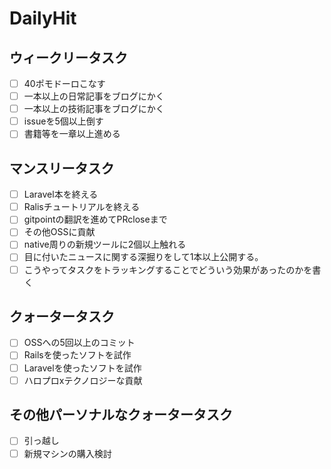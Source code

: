 # DailyHit

## ウィークリータスク

- [ ] 40ポモドーロこなす
- [ ] 一本以上の日常記事をブログにかく  
- [ ] 一本以上の技術記事をブログにかく  
- [ ] issueを5個以上倒す
- [ ] 書籍等を一章以上進める

## マンスリータスク
- [ ] Laravel本を終える
- [ ] Ralisチュートリアルを終える
- [ ] gitpointの翻訳を進めてPRcloseまで
- [ ] その他OSSに貢献
- [ ] native周りの新規ツールに2個以上触れる
- [ ] 目に付いたニュースに関する深掘りをして1本以上公開する。
- [ ] こうやってタスクをトラッキングすることでどういう効果があったのかを書く

## クォータータスク
- [ ] OSSへの5回以上のコミット
- [ ] Railsを使ったソフトを試作
- [ ] Laravelを使ったソフトを試作
- [ ] ハロプロxテクノロジーな貢献

## その他パーソナルなクォータータスク
- [ ] 引っ越し
- [ ] 新規マシンの購入検討
